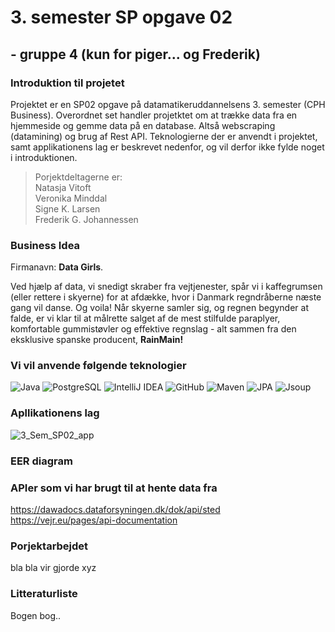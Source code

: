 # 3. semester SP opgave 02 
## - gruppe 4 (kun for piger... og Frederik)

### Introduktion til projetet 
Projektet er en SP02 opgave på datamatikeruddannelsens 3. semester (CPH Business). 
Overordnet set handler projetktet om at trække data fra en hjemmeside og gemme data på en database. Altså webscraping (datamining) og brug af Rest API.
Teknologierne der er anvendt i projektet, samt applikationens lag er beskrevet nedenfor, og vil derfor ikke fylde noget i introduktionen. 

> Porjektdeltagerne er:<br>
> Natasja Vitoft <br>
> Veronika Minddal <br>
> Signe K. Larsen <br>
> Frederik G. Johannessen

### Business Idea 
Firmanavn: **Data Girls**.

Ved hjælp af data, vi snedigt skraber fra vejtjenester, spår vi i kaffegrumsen (eller rettere i skyerne) for at afdække, hvor i Danmark regndråberne næste gang vil danse. Og voila! Når skyerne samler sig, og regnen begynder at falde, er vi klar til at målrette salget af de mest stilfulde paraplyer, komfortable gummistøvler og effektive regnslag - alt sammen fra den eksklusive spanske producent, **RainMain!**


### Vi vil anvende følgende teknologier
![Java](https://img.shields.io/badge/Java-%23FF0000?style=flat-square&logo=java&logoColor=white)
![PostgreSQL](https://img.shields.io/badge/PostgreSQL-%23336791?style=flat-square&logo=postgresql&logoColor=white)
![IntelliJ IDEA](https://img.shields.io/badge/IntelliJ%20IDEA-%23000000?style=flat-square&logo=intellij-idea&logoColor=white)
![GitHub](https://img.shields.io/badge/GitHub-%23181717?style=flat-square&logo=github&logoColor=white)
![Maven](https://img.shields.io/badge/Maven-%23C71A36?style=flat-square&logo=apache-maven&logoColor=white)
![JPA](https://img.shields.io/badge/JPA-%23008000?style=flat-square&logoColor=white)
![Jsoup](https://img.shields.io/badge/Jsoup-%23008000?style=flat-square&logoColor=white)

### Apllikationens lag
![3_Sem_SP02_app](https://github.com/FrederikGJ/3sem_sp02/assets/113090989/a802b741-d6f3-46db-a20c-955c31925af3)

### EER diagram

### APIer som vi har brugt til at hente data fra
https://dawadocs.dataforsyningen.dk/dok/api/sted <br>
https://vejr.eu/pages/api-documentation

### Porjektarbejdet 
bla bla vir gjorde xyz 

### Litteraturliste
Bogen bog.. 
